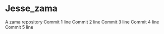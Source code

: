 # Jesse_zama
A zama repository
Commit 1 line
Commit 2 line
Commit 3 line
Commit 4 line
Commit 5 line
